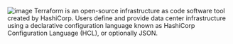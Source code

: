 ![image](https://user-images.githubusercontent.com/65499227/130326958-895652c1-839e-441e-b3d5-47584f2d6fde.png)
Terraform is an open-source infrastructure as code software tool created by HashiCorp. Users define and provide data center infrastructure using a declarative configuration language known as HashiCorp Configuration Language (HCL), or optionally JSON.
